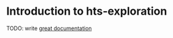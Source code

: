 # Introduction to hts-exploration

TODO: write [great documentation](http://jacobian.org/writing/great-documentation/what-to-write/)

